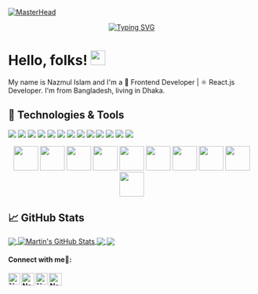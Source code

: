 <!-- More info, tips and tricks for making GitHub Profile README can be found in my article at https://towardsdatascience.com/build-a-stunning-readme-for-your-github-profile-9b80434fe5d7 -->
[![MasterHead](https://i.ibb.co/dpwnR80/Black-and-White-Creative-Profile-Information-Linked-In-Article-Cover-Image.jpg)](https://github.com/NazmulIslam95/NazmulIslam95)
<!--![Header](https://i.ibb.co/T1r9mRK/Github-Readme-file-cover.jpg "Header")-->
<div align="center">
  <a href="https://git.io/typing-svg">
    <img src="https://readme-typing-svg.herokuapp.com?font=Tac+One&weight=100&size=23&pause=1000&center=true&vCenter=true&random=false&width=435&lines=A+passionate+Web+Developer%E2%9C%A8%F0%9F%8C%90;%F0%9F%9A%80+Frontend+Developer;%E2%9A%9B%EF%B8%8F+React.js+Developer" alt="Typing SVG">
  </a>
</div>

# Hello, folks! <img src="https://raw.githubusercontent.com/MartinHeinz/MartinHeinz/master/wave.gif" width="30px" height="30px" />

My name is Nazmul Islam and I'm a 🚀 Frontend Developer | ⚛️ React.js Developer. I'm from Bangladesh, living in Dhaka.

## 🔧 Technologies & Tools
![](https://img.shields.io/badge/Code-JavaScript-informational?style=flat&logo=javascript&logoColor=#F7DF1E&color=F7DF1E)
![](https://img.shields.io/badge/Code-Vue-informational?style=flat&logo=vue.js&logoColor=#4FC08D&color=2bbc8a)
![](https://img.shields.io/badge/Shell-Bash-informational?style=flat&logo=gnu-bash&logoColor=#4EAA25&color=2bbc8a)
![](https://img.shields.io/badge/Routing-React_Router-informational?style=flat&logo=reactrouter&logoColor=#CA4245&color=2bbc8a)
![](https://img.shields.io/badge/Frontend-React.js-informational?style=flat&logo=react&logoColor=#61DAFB&color=2bbc8a)
![](https://img.shields.io/badge/Style-Tailwind_CSS-informational?style=flat&logo=tailwindcss&logoColor=#06B6D4&color=2bbc8a)
![](https://img.shields.io/badge/Authentication-Firebase-informational?style=flat&logo=firebase&logoColor=#FFCA28&color=2bbc8a)
![](https://img.shields.io/badge/Deploy-Netlify-informational?style=flat&logo=netlify&logoColor=#00C7B7&color=2bbc8a)
![](https://img.shields.io/badge/Package_Manager-npm-informational?style=flat&logo=npm&logoColor=#CB3837&color=2bbc8a)
![](https://img.shields.io/badge/Database-Mongodb-informational?style=flat&logo=mongodb&logoColor=#47A248&color=2bbc8a)
![](https://img.shields.io/badge/Authorization-JSON_Web_Tokens-informational?style=flat&logo=jsonwebtokens&logoColor=#000000&color=2bbc8a)
![](https://img.shields.io/badge/Server-Express.js-informational?style=flat&logo=express&logoColor=#000000&color=2bbc8a)
![](https://img.shields.io/badge/Backend-Node.js-informational?style=flat&logo=nodedotjs&logoColor=#339933&color=339933)

<div align="center">
<img src="https://user-images.githubusercontent.com/74038190/212257454-16e3712e-945a-4ca2-b238-408ad0bf87e6.gif" width="50">
<img src="https://user-images.githubusercontent.com/74038190/212257468-1e9a91f1-b626-4baa-b15d-5c385dfa7ed2.gif" width="50">
<img src="https://user-images.githubusercontent.com/74038190/212257465-7ce8d493-cac5-494e-982a-5a9deb852c4b.gif" width="50">
<img src="https://user-images.githubusercontent.com/74038190/212257463-4d082cb4-7483-4eaf-bc25-6dde2628aabd.gif" width="50">
<img src="https://user-images.githubusercontent.com/74038190/212257460-738ff738-247f-4445-a718-cdd0ca76e2db.gif" width="50">
<img src="https://user-images.githubusercontent.com/74038190/212257467-871d32b7-e401-42e8-a166-fcfd7baa4c6b.gif" width="50">
<img src="https://github.com/Anmol-Baranwal/Cool-GIFs-For-GitHub/assets/74038190/1a797f46-efe4-41e6-9e75-5303e1bbcbfa" width="50">
<img src="https://github.com/Anmol-Baranwal/Cool-GIFs-For-GitHub/assets/74038190/29fd6286-4e7b-4d6c-818f-c4765d5e39a9" width="50">
<img src="https://github.com/Anmol-Baranwal/Cool-GIFs-For-GitHub/assets/74038190/67f477ed-6624-42da-99f0-1a7b1a16eecb" width="50">
<img src="https://github.com/Anmol-Baranwal/Cool-GIFs-For-GitHub/assets/74038190/398b19b1-9aae-4c1f-8bc0-d172a2c08d68" width="50">
</div>




## &#x1f4c8; GitHub Stats

<a href="https://github.com/NazmulIslam95">
  <img align="center" src="https://github-readme-stats.vercel.app/api/top-langs/?username=NazmulIslam95&hide=java,tex&title_color=ffffff&text_color=c9cacc&icon_color=2bbc8a&bg_color=1d1f21&langs_count=3" />
</a>
<a href="https://github.com/NazmulIslam95">
  <img align="center" src="https://github-readme-stats.vercel.app/api?username=NazmulIslam95&show_icons=true&line_height=27&count_private=true&title_color=ffffff&text_color=c9cacc&icon_color=2bbc8a&bg_color=1d1f21" alt="Martin's GitHub Stats" />
</a>
<a href="https://github.com/NazmulIslam95/EduEventsPro">
  <img align="center" src="https://github-readme-stats.vercel.app/api/pin/?username=NazmulIslam95&repo=EduEventsPro&title_color=ffffff&text_color=c9cacc&icon_color=2bbc8a&bg_color=1d1f21" />
</a>
<a href="https://github.com/NazmulIslam95/car-doctor-with-mongo">
  <img align="center" src="https://github-readme-stats.vercel.app/api/pin/?username=NazmulIslam95&repo=car-doctor-with-mongo&title_color=ffffff&text_color=c9cacc&icon_color=2bbc8a&bg_color=1d1f21" />
</a>    

<!-- links to social media icons -->

<!-- icons with padding -->

[1.1]: http://i.imgur.com/tXSoThF.png (twitter icon with padding)
[2.1]: http://i.imgur.com/0o48UoR.png (github icon with padding)

<!-- icons without padding -->

[1.2]: http://i.imgur.com/wWzX9uB.png (twitter icon without padding)
[2.2]: http://i.imgur.com/9I6NRUm.png (github icon without padding)
[3.2]: https://raw.githubusercontent.com/MartinHeinz/MartinHeinz/master/linkedin-3-16.png (LinkedIn icon without padding)


<!-- links to your social media accounts -->

<h4> Connect with me🤝: <h4>
  </hr>
  <a href="https://www.linkedin.com/in/ni-tamim/">
   <img align="left" alt="Nazmul Islam Tamim| Linkedin" width="24px" src="https://www.vectorlogo.zone/logos/linkedin/linkedin-icon.svg" />
  </a>
  <a href="mailto:nazmulislamctg@gmail.com">
    <img align="left" alt="Nazmul Islam Tamim| Gmail" width="26px" src="https://www.vectorlogo.zone/logos/gmail/gmail-icon.svg" />
  </a>
  <a href="https://twitter.com/ntamim95">
    <img align="left" alt="Nazmul Islam Tamim| Instagram" width="24px" src="https://www.vectorlogo.zone/logos/twitter/twitter-official.svg" />
  </a>
   <a href="https://www.facebook.com/N.Tamim95/">
    <img align="left" alt="Nazmul Islam Tamim| Github" width="26px" src="https://www.vectorlogo.zone/logos/facebook/facebook-tile.svg" />
  </a>


<!-- Resources -->
<!-- Icons: https://simpleicons.org/ -->
<!-- GitHub Stats: https://github.com/anuraghazra/github-readme-stats -->
<!-- Emojis: https://emojipedia.org/emoji/ -->
<!-- HTML Emojis: https://www.fileformat.info/index.htm -->
<!-- Shields: https://shields.io/ -->
<!-- Awesome GitHub Profile README: https://github.com/abhisheknaiidu/awesome-github-profile-readme -->
